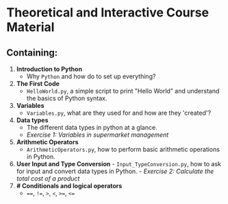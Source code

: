 # Theoretical and Interactive Course Material

## Containing:

1. **Introduction to Python**
    - Why `Python` and how do to set up everything?
2. **The First Code**
    - `HelloWorld.py`, a simple script to print "Hello World" and understand the basics of Python syntax.
3. **Variables**
    - `Variables.py`, what are they used for and how are they 'created'?
4. **Data types**
    - The different data types in python at a glance.
     - *Exercise 1: Variables in supermarket management*
5. **Arithmetic Operators**
    - `ArithmeticOperators.py`, how to perform basic arithmetic operations in Python.
6. **User Input and Type Conversion**
       - `Input_TypeConversion.py`, how to ask for input and convert data types in Python.
        - *Exercise 2: Calculate the total cost of a product*
7. **# Conditionals and logical operators**
    - `==`, `!=`, `>`, `<`, `>=`, `<=`